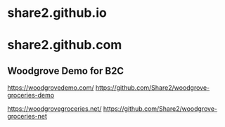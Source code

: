 # share2.github.io

# share2.github.com 


## Woodgrove Demo for B2C 
https://woodgrovedemo.com/ 
  https://github.com/Share2/woodgrove-groceries-demo 

https://woodgrovegroceries.net/
  https://github.com/Share2/woodgrove-groceries-net 
